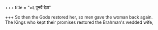 +++
title = "०६ पुनर्वै देवा"

+++
So then the Gods restored her, so men gave the woman back again.  
     The Kings who kept their promises restored the Brahman's wedded wife,